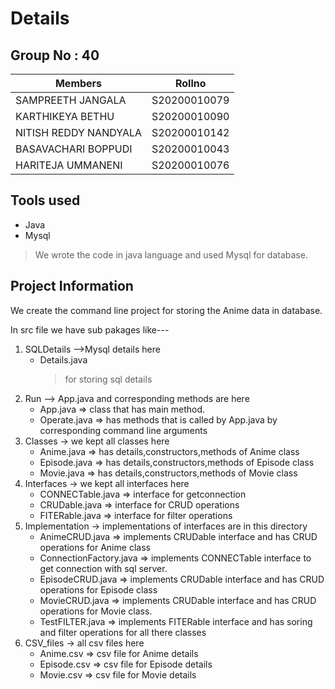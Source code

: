 # Details
## Group No : 40
|Members                 |Rollno      |
|------------------------|------------|
|SAMPREETH JANGALA       |S20200010079|
|KARTHIKEYA BETHU        |S20200010090|
|NITISH REDDY NANDYALA   |S20200010142| 
|BASAVACHARI BOPPUDI     |S20200010043|
|HARITEJA UMMANENI       |S20200010076|

## Tools used
* Java
* Mysql
> We wrote the code in java language and used Mysql for database.

## Project Information
We create the command line project for storing the Anime data in database.

In src file we have sub pakages like---

1. SQLDetails -->Mysql details here 
    - Details.java       
        > for storing sql details 
2. Run --> App.java and corresponding methods are here
    - App.java => class that has main method.
    - Operate.java       => has methods that is called by App.java by corresponding command line arguments
3. Classes         -> we kept all classes here
    - Anime.java         => has details,constructors,methods of Anime class
    - Episode.java       => has details,constructors,methods of Episode class
    - Movie.java         => has details,constructors,methods of Movie class
4. Interfaces -> we kept all interfaces here 
    - CONNECTable.java   => interface for getconnection
    - CRUDable.java      => interface for CRUD operations
    - FITERable.java     => interface for filter operations
5. Implementation -> implementations of interfaces are in this directory 
    - AnimeCRUD.java     => implements CRUDable interface and has CRUD operations for Anime class   
    - ConnectionFactory.java => implements CONNECTable interface to get connection with sql server.
    - EpisodeCRUD.java   => implements CRUDable interface and has CRUD operations for Episode class
    - MovieCRUD.java     => implements CRUDable interface and has CRUD operations for Movie class.
    - TestFILTER.java    => implements FITERable interface and has soring and filter operations for all there classes
6. CSV_files -> all csv files here
    - Anime.csv          => csv file for Anime details
    - Episode.csv        => csv file for Episode details
    - Movie.csv          => csv file for Movie details

